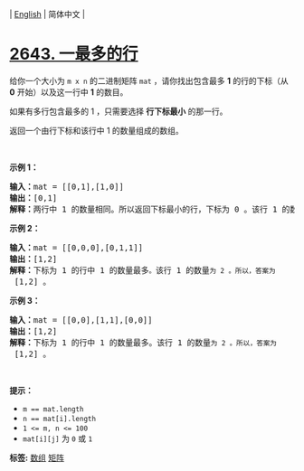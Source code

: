 | [English](README_EN.md) | 简体中文 |

# [2643. 一最多的行](https://leetcode.cn/problems/row-with-maximum-ones)
<p>给你一个大小为 <code>m x n</code> 的二进制矩阵 <code>mat</code> ，请你找出包含最多 <strong>1</strong> 的行的下标（从 <strong>0</strong> 开始）以及这一行中 <strong>1</strong> 的数目。</p>

<p>如果有多行包含最多的 1 ，只需要选择 <strong>行下标最小</strong> 的那一行。</p>

<p>返回一个由行下标和该行中 1 的数量组成的数组。</p>

<p>&nbsp;</p>

<p><strong>示例 1：</strong></p>

<pre>
<strong>输入：</strong>mat = [[0,1],[1,0]]
<strong>输出：</strong>[0,1]
<strong>解释：</strong>两行中 1 的数量相同。所以返回下标最小的行，下标为 0 。该行 1 的数量为 1 。所以，答案为 [0,1] 。 
</pre>

<p><strong>示例 2：</strong></p>

<pre>
<strong>输入：</strong>mat = [[0,0,0],[0,1,1]]
<strong>输出：</strong>[1,2]
<strong>解释：</strong>下标为 1 的行中 1 的数量最多<code>。</code>该行 1 的数量<code>为 2 。所以，答案为</code> [1,2] 。
</pre>

<p><strong>示例 3：</strong></p>

<pre>
<strong>输入：</strong>mat = [[0,0],[1,1],[0,0]]
<strong>输出：</strong>[1,2]
<strong>解释：</strong>下标为 1 的行中 1 的数量最多。该行 1 的数量<code>为 2 。所以，答案为</code> [1,2] 。</pre>

<p>&nbsp;</p>

<p><strong>提示：</strong></p>

<ul>
	<li><code>m == mat.length</code>&nbsp;</li>
	<li><code>n == mat[i].length</code>&nbsp;</li>
	<li><code>1 &lt;= m, n &lt;= 100</code>&nbsp;</li>
	<li><code>mat[i][j]</code> 为 <code>0</code> 或 <code>1</code></li>
</ul>

**标签:**  [数组](https://leetcode.cn/tag/array) [矩阵](https://leetcode.cn/tag/matrix) 